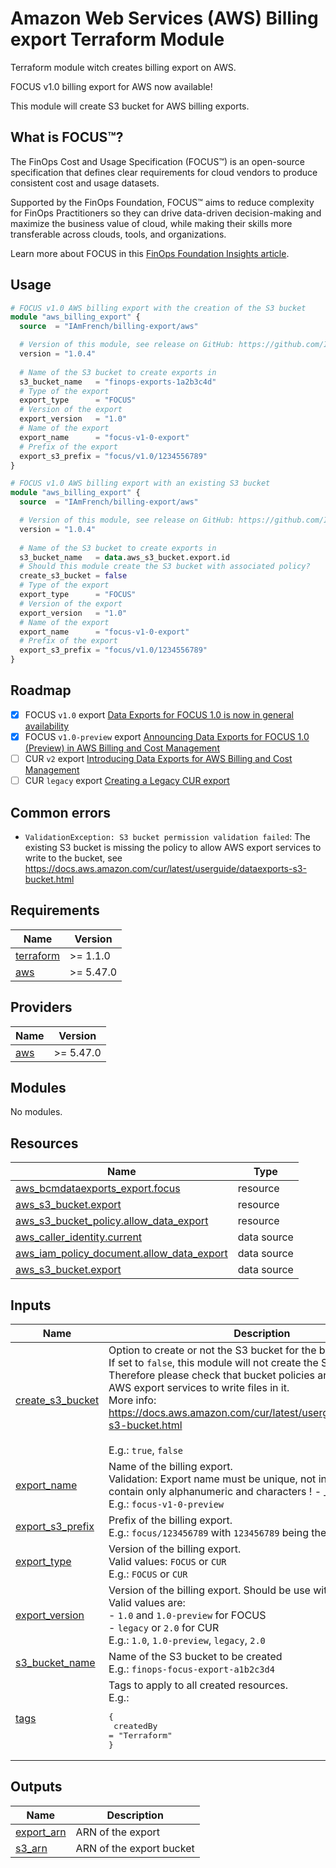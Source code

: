 # Amazon Web Services (AWS) Billing export Terraform Module

Terraform module witch creates billing export on AWS.

FOCUS v1.0 billing export for AWS now available!

This module will create S3 bucket for AWS billing exports.

## What is FOCUS™?

The FinOps Cost and Usage Specification (FOCUS™) is an open-source specification that defines clear requirements for cloud vendors to produce consistent cost and usage datasets.

Supported by the FinOps Foundation, FOCUS™ aims to reduce complexity for FinOps Practitioners so they can drive data-driven decision-making and maximize the business value of cloud, while making their skills more transferable across clouds, tools, and organizations.

Learn more about FOCUS in this [FinOps Foundation Insights article](https://www.finops.org/insights/focus-1-0-available/).

## Usage

```terraform
# FOCUS v1.0 AWS billing export with the creation of the S3 bucket
module "aws_billing_export" {
  source  = "IAmFrench/billing-export/aws"

  # Version of this module, see release on GitHub: https://github.com/IAmFrench/terraform-aws-billing-export/releases
  version = "1.0.4"
  
  # Name of the S3 bucket to create exports in
  s3_bucket_name   = "finops-exports-1a2b3c4d"
  # Type of the export
  export_type      = "FOCUS"
  # Version of the export
  export_version   = "1.0"
  # Name of the export
  export_name      = "focus-v1-0-export"
  # Prefix of the export
  export_s3_prefix = "focus/v1.0/1234556789"
}
```

```terraform
# FOCUS v1.0 AWS billing export with an existing S3 bucket
module "aws_billing_export" {
  source  = "IAmFrench/billing-export/aws"

  # Version of this module, see release on GitHub: https://github.com/IAmFrench/terraform-aws-billing-export/releases
  version = "1.0.4"
  
  # Name of the S3 bucket to create exports in
  s3_bucket_name   = data.aws_s3_bucket.export.id
  # Should this module create the S3 bucket with associated policy?
  create_s3_bucket = false
  # Type of the export
  export_type      = "FOCUS"
  # Version of the export
  export_version   = "1.0"
  # Name of the export
  export_name      = "focus-v1-0-export"
  # Prefix of the export
  export_s3_prefix = "focus/v1.0/1234556789"
}
```
## Roadmap

- [X] FOCUS `v1.0` export [Data Exports for FOCUS 1.0 is now in general availability](https://aws.amazon.com/blogs/aws-cloud-financial-management/data-exports-for-focus-1-0-is-now-generally-available/) 
- [X] FOCUS `v1.0-preview` export [Announcing Data Exports for FOCUS 1.0 (Preview) in AWS Billing and Cost Management](https://aws.amazon.com/blogs/aws-cloud-financial-management/announcing-data-exports-for-focus-1-0-preview-in-aws-billing-and-cost-management/)
- [ ] CUR `v2` export [Introducing Data Exports for AWS Billing and Cost Management](https://aws.amazon.com/blogs/aws-cloud-financial-management/introducing-data-exports-for-billing-and-cost-management/)
- [ ] CUR `legacy` export [Creating a Legacy CUR export](https://docs.aws.amazon.com/cur/latest/userguide/dataexports-create-legacy.html)

## Common errors

- `ValidationException: S3 bucket permission validation failed`: The existing S3 bucket is missing the policy to allow AWS export services to write to the bucket, see https://docs.aws.amazon.com/cur/latest/userguide/dataexports-s3-bucket.html

<!-- BEGIN_TF_DOCS -->
## Requirements

| Name | Version |
|------|---------|
| <a name="requirement_terraform"></a> [terraform](#requirement\_terraform) | >= 1.1.0 |
| <a name="requirement_aws"></a> [aws](#requirement\_aws) | >= 5.47.0 |

## Providers

| Name | Version |
|------|---------|
| <a name="provider_aws"></a> [aws](#provider\_aws) | >= 5.47.0 |

## Modules

No modules.

## Resources

| Name | Type |
|------|------|
| [aws_bcmdataexports_export.focus](https://registry.terraform.io/providers/hashicorp/aws/latest/docs/resources/bcmdataexports_export) | resource |
| [aws_s3_bucket.export](https://registry.terraform.io/providers/hashicorp/aws/latest/docs/resources/s3_bucket) | resource |
| [aws_s3_bucket_policy.allow_data_export](https://registry.terraform.io/providers/hashicorp/aws/latest/docs/resources/s3_bucket_policy) | resource |
| [aws_caller_identity.current](https://registry.terraform.io/providers/hashicorp/aws/latest/docs/data-sources/caller_identity) | data source |
| [aws_iam_policy_document.allow_data_export](https://registry.terraform.io/providers/hashicorp/aws/latest/docs/data-sources/iam_policy_document) | data source |
| [aws_s3_bucket.export](https://registry.terraform.io/providers/hashicorp/aws/latest/docs/data-sources/s3_bucket) | data source |

## Inputs

| Name | Description | Type | Default | Required |
|------|-------------|------|---------|:--------:|
| <a name="input_create_s3_bucket"></a> [create\_s3\_bucket](#input\_create\_s3\_bucket) | Option to create or not the S3 bucket for the billing export.<br>If set to `false`, this module will not create the S3 bucket.<br>Therefore please check that bucket policies are sets to allow AWS export services to write files in it.<br>More info: https://docs.aws.amazon.com/cur/latest/userguide/dataexports-s3-bucket.html<br><br>E.g.: `true`, `false` | `bool` | `true` | no |
| <a name="input_export_name"></a> [export\_name](#input\_export\_name) | Name of the billing export. <br>Validation: Export name must be unique, not include spaces, and contain only alphanumeric and characters ! - \_ . * ' ( )<br>E.g.: `focus-v1-0-preview` | `string` | n/a | yes |
| <a name="input_export_s3_prefix"></a> [export\_s3\_prefix](#input\_export\_s3\_prefix) | Prefix of the billing export.<br>E.g.: `focus/123456789` with `123456789` being the account id | `string` | `""` | no |
| <a name="input_export_type"></a> [export\_type](#input\_export\_type) | Version of the billing export.<br>Valid values: `FOCUS` or `CUR`<br>E.g.: `FOCUS` or `CUR` | `string` | n/a | yes |
| <a name="input_export_version"></a> [export\_version](#input\_export\_version) | Version of the billing export. Should be use with `export_type`.<br>Valid values are:<br>- `1.0` and `1.0-preview` for FOCUS<br>- `legacy` or `2.0` for CUR<br>E.g.: `1.0`, `1.0-preview`, `legacy`, `2.0` | `string` | n/a | yes |
| <a name="input_s3_bucket_name"></a> [s3\_bucket\_name](#input\_s3\_bucket\_name) | Name of the S3 bucket to be created<br>E.g.: `finops-focus-export-a1b2c3d4` | `string` | n/a | yes |
| <a name="input_tags"></a> [tags](#input\_tags) | Tags to apply to all created resources.<br>E.g.:<pre>{<br>  createdBy = "Terraform"<br>}</pre> | `map(string)` | `{}` | no |

## Outputs

| Name | Description |
|------|-------------|
| <a name="output_export_arn"></a> [export\_arn](#output\_export\_arn) | ARN of the export |
| <a name="output_s3_arn"></a> [s3\_arn](#output\_s3\_arn) | ARN of the export bucket |
<!-- END_TF_DOCS -->
